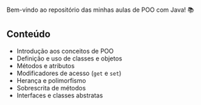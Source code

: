 Bem-vindo ao repositório das minhas aulas de POO com Java! 📚

## Conteúdo

- Introdução aos conceitos de POO
- Definição e uso de classes e objetos
- Métodos e atributos
- Modificadores de acesso (`get` e `set`)
- Herança e polimorfismo
- Sobrescrita de métodos
- Interfaces e classes abstratas
